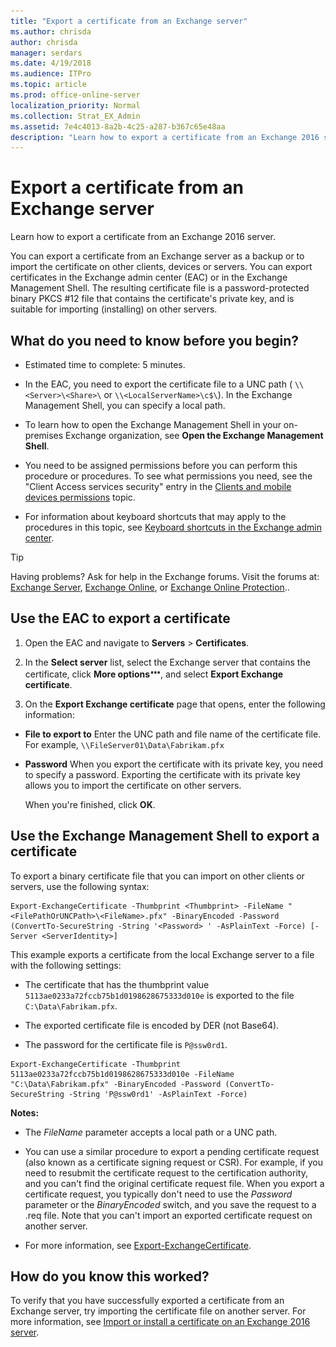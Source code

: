 ```yaml
---
title: "Export a certificate from an Exchange server"
ms.author: chrisda
author: chrisda
manager: serdars
ms.date: 4/19/2018
ms.audience: ITPro
ms.topic: article
ms.prod: office-online-server
localization_priority: Normal
ms.collection: Strat_EX_Admin
ms.assetid: 7e4c4013-8a2b-4c25-a287-b367c65e48aa
description: "Learn how to export a certificate from an Exchange 2016 server."
---
```


# Export a certificate from an Exchange server

Learn how to export a certificate from an Exchange 2016 server.
  
You can export a certificate from an Exchange server as a backup or to import the certificate on other clients, devices or servers. You can export certificates in the Exchange admin center (EAC) or in the Exchange Management Shell. The resulting certificate file is a password-protected binary PKCS #12 file that contains the certificate's private key, and is suitable for importing (installing) on other servers.
  
## What do you need to know before you begin?

- Estimated time to complete: 5 minutes.
    
- In the EAC, you need to export the certificate file to a UNC path ( `\\<Server>\<Share>\` or  `\\<LocalServerName>\c$\`). In the Exchange Management Shell, you can specify a local path.
    
- To learn how to open the Exchange Management Shell in your on-premises Exchange organization, see **Open the Exchange Management Shell**.
    
- You need to be assigned permissions before you can perform this procedure or procedures. To see what permissions you need, see the "Client Access services security" entry in the [Clients and mobile devices permissions](../../permissions/feature-permissions/client-and-mobile-device-perms.md) topic. 
    
- For information about keyboard shortcuts that may apply to the procedures in this topic, see [Keyboard shortcuts in the Exchange admin center](../../about-documentation/eac-keyboard-shortcuts.md).
    
> [!TIP]
> Having problems? Ask for help in the Exchange forums. Visit the forums at: [Exchange Server](https://go.microsoft.com/fwlink/p/?linkId=60612), [Exchange Online](https://go.microsoft.com/fwlink/p/?linkId=267542), or [Exchange Online Protection](https://go.microsoft.com/fwlink/p/?linkId=285351).. 
  
## Use the EAC to export a certificate

1. Open the EAC and navigate to **Servers** > **Certificates**.
    
2. In the **Select server** list, select the Exchange server that contains the certificate, click **More options**![More Options icon](../../media/ITPro_EAC_MoreOptionsIcon.png), and select **Export Exchange certificate**.
    
3. On the **Export Exchange certificate** page that opens, enter the following information: 
    
  - **File to export to** Enter the UNC path and file name of the certificate file. For example,  `\\FileServer01\Data\Fabrikam.pfx`
    
  - **Password** When you export the certificate with its private key, you need to specify a password. Exporting the certificate with its private key allows you to import the certificate on other servers. 
    
    When you're finished, click **OK**.
    
## Use the Exchange Management Shell to export a certificate

To export a binary certificate file that you can import on other clients or servers, use the following syntax:
  
```
Export-ExchangeCertificate -Thumbprint <Thumbprint> -FileName "<FilePathOrUNCPath>\<FileName>.pfx" -BinaryEncoded -Password (ConvertTo-SecureString -String '<Password> ' -AsPlainText -Force) [-Server <ServerIdentity>]
```

This example exports a certificate from the local Exchange server to a file with the following settings:
  
- The certificate that has the thumbprint value  `5113ae0233a72fccb75b1d0198628675333d010e` is exported to the file  `C:\Data\Fabrikam.pfx`.
    
- The exported certificate file is encoded by DER (not Base64).
    
- The password for the certificate file is  `P@ssw0rd1`.
    
```
Export-ExchangeCertificate -Thumbprint 5113ae0233a72fccb75b1d0198628675333d010e -FileName "C:\Data\Fabrikam.pfx" -BinaryEncoded -Password (ConvertTo-SecureString -String 'P@ssw0rd1' -AsPlainText -Force)
```

 **Notes:**
  
- The  _FileName_ parameter accepts a local path or a UNC path. 
    
- You can use a similar procedure to export a pending certificate request (also known as a certificate signing request or CSR). For example, if you need to resubmit the certificate request to the certification authority, and you can't find the original certificate request file. When you export a certificate request, you typically don't need to use the  _Password_ parameter or the  _BinaryEncoded_ switch, and you save the request to a .req file. Note that you can't import an exported certificate request on another server. 
    
- For more information, see [Export-ExchangeCertificate](http://technet.microsoft.com/library/0fffc597-7b46-4bc3-915c-f00c9eb56b40.aspx).
    
## How do you know this worked?

To verify that you have successfully exported a certificate from an Exchange server, try importing the certificate file on another server. For more information, see [Import or install a certificate on an Exchange 2016 server](import-certificates.md).
  

